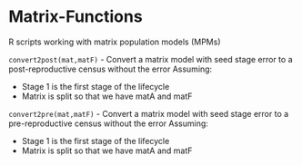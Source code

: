 # Matrix-Functions
R scripts working with matrix population models (MPMs)

`convert2post(mat,matF)` - Convert a matrix model with seed stage error to a post-reproductive census without the error
Assuming:
* Stage 1 is the first stage of the lifecycle
* Matrix is split so that we have matA and matF

`convert2pre(mat,matF)` - Convert a matrix model with seed stage error to a pre-reproductive census without the error
Assuming:
* Stage 1 is the first stage of the lifecycle
* Matrix is split so that we have matA and matF
